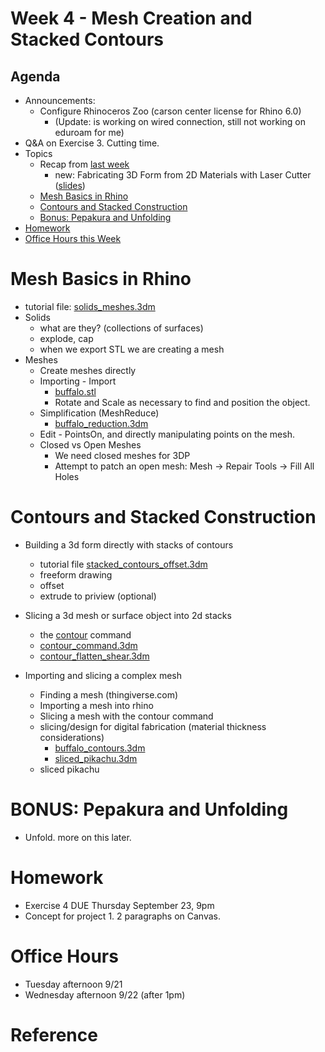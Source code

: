 # Week 4 - Mesh Creation and Stacked Contours

## Agenda
- Announcements:
  - Configure Rhinoceros Zoo (carson center license for Rhino 6.0)
    - (Update: is working on wired connection, still not working on eduroam for me)
- Q&A on Exercise 3. Cutting time.
- Topics
  - Recap from [last week](sessions/week3.md)
    - new: Fabricating 3D Form from 2D Materials with Laser Cutter ([slides](https://docs.google.com/presentation/d/1ARPiH8T5reSiY5ewIX1UlxRUFG-ZnqqxFOQk_W-92V0/edit?usp=sharing))
  - [Mesh Basics in Rhino](#mesh-basics-in-rhino)
  - [Contours and Stacked Construction](#contours-and-stacked-construction)
  - [Bonus: Pepakura and Unfolding](#bonus-pepakura-and-unfolding)
- [Homework](#homework)
- [Office Hours this Week](#office-hours)

# Mesh Basics in Rhino
- tutorial file: [solids_meshes.3dm](../assets/day4/solids_meshes.3dm)
- Solids
  - what are they? (collections of surfaces)
  - explode, cap
  - when we export STL we are creating a mesh
- Meshes
  - Create meshes directly
  - Importing - Import
    - [buffalo.stl](../assets/day4/buffalo.stl)
    - Rotate and Scale as necessary to find and position the object.
  - Simplification (MeshReduce)
    - [buffalo_reduction.3dm](../assets/day4/buffalo_reduction.3dm)
  - Edit - PointsOn, and directly manipulating points on the mesh.
  - Closed vs Open Meshes
    - We need closed meshes for 3DP
    - Attempt to patch an open mesh: Mesh -> Repair Tools -> Fill All Holes
# Contours and Stacked Construction
- Building a 3d form directly with stacks of contours
  - tutorial file [stacked_contours_offset.3dm](../assets/day4/stacked_contours_offset.3dm)
  - freeform drawing
  - offset
  - extrude to priview (optional)

- Slicing a 3d mesh or surface object into 2d stacks
  - the [contour](http://docs.mcneel.com/rhino/5/help/en-us/commands/contour.htm) command
  - [contour_command.3dm](../assets/day4/contour_command.3dm)
  - [contour_flatten_shear.3dm](../assets/day4/contour_flatten_shear.3dm)
- Importing and slicing a complex mesh
  - Finding a mesh (thingiverse.com)
  - Importing a mesh into rhino
  - Slicing a mesh with the contour command
  - slicing/design for digital fabrication (material thickness considerations)
    - [buffalo_contours.3dm](../assets/day4/buffalo_contours.3dm)
    - [sliced_pikachu.3dm](../assets/day4/sliced_pikachu.3dm)
  - sliced pikachu

# BONUS: Pepakura and Unfolding
- Unfold. more on this later.

# Homework
- Exercise 4 DUE Thursday September 23, 9pm
- Concept for project 1. 2 paragraphs on Canvas.

# Office Hours
- Tuesday afternoon 9/21 
- Wednesday afternoon 9/22 (after 1pm)

# Reference
